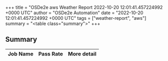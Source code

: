 +++
title = "OSDe2e aws Weather Report 2022-10-20 12:01:41.457224992 +0000 UTC"
author = "OSDe2e Automation"
date = "2022-10-20 12:01:41.457224992 +0000 UTC"
tags = ["weather-report", "aws"]
summary = "<table class=\"summary\"></table>"
+++
## Summary

| Job Name | Pass Rate | More detail |
|----------|-----------|-------------|




